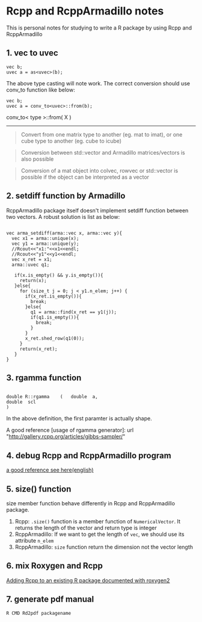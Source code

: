 # Rcpp and RcppArmadillo notes
This is personal notes for studying to write a R package by using Rcpp and RcppArmadillo

## 1. vec to uvec
```
vec b;
uvec a = as<uvec>(b);
```

The above type casting will note work. The correct conversion should use conv_to function like below:

```
vec b;
uvec a = conv_to<uvec>::from(b);

```


conv_to< type >::from( X )

---
>Convert from one matrix type to another (eg. mat to imat), or one cube type to another (eg. cube to icube)

>Conversion between std::vector and Armadillo matrices/vectors is also possible

>Conversion of a mat object into colvec, rowvec or std::vector is possible if the object can be interpreted as a vector


## 2. setdiff function by Armadillo

RcppArmadillo package itself doesn't implement setdiff function between two vectors. A robust solution is list as below:

```

vec arma_setdiff(arma::vec x, arma::vec y){
  vec x1 = arma::unique(x);
  vec y1 = arma::unique(y);
  //Rcout<<"x1:"<<x1<<endl;
  //Rcout<<"y1"<<y1<<endl;
  vec x_ret = x1;
  arma::uvec q1;

   if(x.is_empty() && y.is_empty()){
     return(x);
   }else{
     for (size_t j = 0; j < y1.n_elem; j++) {
       if(x_ret.is_empty()){
         break;
       }else{
         q1 = arma::find(x_ret == y1(j));
         if(q1.is_empty()){
           break;
         }
       }
       x_ret.shed_row(q1(0));
     }
     return(x_ret);
   }
}

```

## 3. rgamma function

```

double R::rgamma	(	double 	a,
double 	scl
)
```
In the above definition, the first paramter is actually shape.

A good reference [usage of rgamma generator]: url "http://gallery.rcpp.org/articles/gibbs-sampler/"


## 4. debug Rcpp and RcppArmadillo program

[a good reference see here(english)](http://kevinushey.github.io/blog/2015/04/13/debugging-with-lldb/)

## 5. size() function

size member function behave differently in Rcpp and RcppArmadillo package.

1. Rcpp: `.size()` function is a member function of `NumericalVector`. It returns the length of the vector and return type is integer
2. RcppArmadillo: If we want to get the length of `vec`, we should use its attribute `n_elem`
3. RcppArmadillo: `size` function return the dimension not the vector length

## 6. mix Roxygen and Rcpp
[Adding Rcpp to an existing R package documented with roxygen2](https://ironholds.org/blog/adding-rcpp-to-an-existing-r-package-documented-with-roxygen2/)

## 7. generate pdf manual

`R CMD Rd2pdf packagename`
